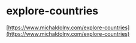 # explore-countries

[https://www.michaldolny.com/explore-countries](https://www.michaldolny.com/explore-countries)